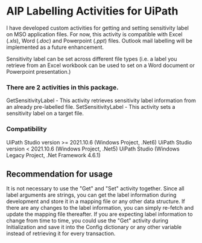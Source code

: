 # AIP Labelling Activities for UiPath
I have developed custom activities for getting and setting sensitivity label on MSO application files. For now, this activity is compatible with Excel (*.xls*), Word (*.doc*) and Powerpoint (*.ppt*) files. Outlook mail labelling will be implemented as a future enhancement.
 
Sensitivity label can be set across different file types (i.e. a label you retrieve from an Excel workbook can be used to set on a Word document or Powerpoint presentation.)
 
### There are 2 activities in this package. 
GetSensitivityLabel - This activity retrieves sensitivity label information from an already pre-labelled file.
SetSensitivityLabel - This activity sets a sensitivity label on a target file.
### Compatibility
UiPath Studio version >= 2021.10.6 (Windows Project, .Net6)
UiPath Studio version < 2021.10.6 (Windows Project, .Net5)
UiPath Studio (Windows Legacy Project, .Net Framework 4.6.1)
 
## Recommendation for usage
It is not necessary to use the "Get" and "Set" activity together. 
 Since all label arguments are strings, you can get the label information during development and store it in a mapping file or any other data structure. If there are any changes to the label information, you can simply re-fetch and update the mapping file thereafter. 
If you are expecting label information to change from time to time, you could use the "Get" activity during Initialization and save it into the Config dictionary or any other variable instead of retrieving it for every transaction. 
